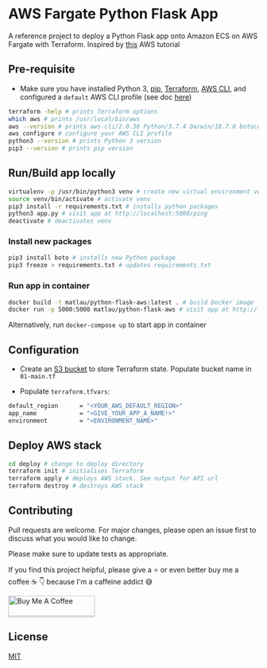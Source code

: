 # AWS Fargate Python Flask App

A reference project to deploy a Python Flask app onto Amazon ECS on AWS Fargate with Terraform. Inspired by [this](https://aws.amazon.com/blogs/opensource/deploying-python-flask-microservices-to-aws-using-open-source-tools/) AWS tutorial

## Pre-requisite

- Make sure you have installed Python 3, [pip](https://pip.pypa.io/en/stable/installing/), [Terraform](https://learn.hashicorp.com/tutorials/terraform/install-cli), [AWS CLI](https://docs.aws.amazon.com/cli/latest/userguide/install-cliv2-mac.html#cliv2-mac-prereq), and configured a `default` AWS CLI profile (see doc [here](https://docs.aws.amazon.com/cli/latest/userguide/cli-configure-quickstart.html#cli-configure-quickstart-profiles))

```bash
terraform -help # prints Terraform options
which aws # prints /usr/local/bin/aws
aws --version # prints aws-cli/2.0.36 Python/3.7.4 Darwin/18.7.0 botocore/2.0.0
aws configure # configure your AWS CLI profile
python3 --version # prints Python 3 version
pip3 --version # prints pip version
```

## Run/Build app locally

```bash
virtualenv -p /usr/bin/python3 venv # create new virtual environment venv
source venv/bin/activate # activate venv
pip3 install -r requirements.txt # installs python packages
python3 app.py # visit app at http://localhost:5000/ping
deactivate # deactivates venv
```

### Install new packages

```bash
pip3 install boto # installs new Python package
pip3 freeze > requirements.txt # updates requirements.txt
```

### Run app in container

```bash
docker build -t matlau/python-flask-aws:latest . # build Docker image
docker run -p 5000:5000 matlau/python-flask-aws # visit app at http://localhost:5000/ping
```

Alternatively, run `docker-compose up` to start app in container

## Configuration

- Create an [S3 bucket](https://www.terraform.io/docs/language/settings/backends/s3.html) to store Terraform state. Populate bucket name in `01-main.tf`

- Populate `terraform.tfvars`:

```bash
default_region      = "<YOUR_AWS_DEFAULT_REGION>"
app_name            = "<GIVE_YOUR_APP_A_NAME!>"
environment         = "<ENVIRONMENT_NAME>"
```

## Deploy AWS stack

```bash
cd deploy # change to deploy directory
terraform init # initialises Terraform
terraform apply # deploys AWS stack. See output for API url
terraform destroy # destroys AWS stack
```

## Contributing

Pull requests are welcome. For major changes, please open an issue first to discuss what you would like to change.

Please make sure to update tests as appropriate.

If you find this project helpful, please give a :star: or even better buy me a coffee :coffee: :point_down: because I'm a caffeine addict :sweat_smile:

<a href="https://www.buymeacoffee.com/matlau" target="_blank"><img src="https://www.buymeacoffee.com/assets/img/custom_images/orange_img.png" alt="Buy Me A Coffee" style="height: 41px !important;width: 174px !important;box-shadow: 0px 3px 2px 0px rgba(190, 190, 190, 0.5) !important;-webkit-box-shadow: 0px 3px 2px 0px rgba(190, 190, 190, 0.5) !important;" ></a>

## License

[MIT](https://choosealicense.com/licenses/mit/)
